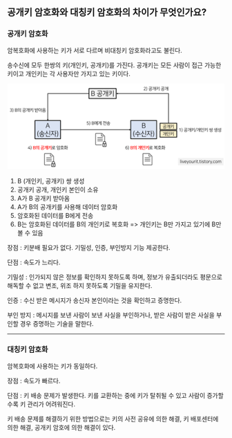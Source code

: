## 공개키 암호화와 대칭키 암호화의 차이가 무엇인가요?

### 공개키 암호화

암복호화에 사용하는 키가 서로 다르며 비대칭키 암호화라고도 불린다.

송수신에 모두 한쌍의 키(개인키, 공개키)를 가진다.
공개키는 모든 사람이 접근 가능한 키이고 개인키는 각 사용자만 가지고 있는 키이다.


![공개키_개인키](./공개키_개인키.png)

1. B (개인키, 공개키) 쌍 생성
2. 공개키 공개, 개인키 본인이 소유
3. A가 B 공개키 받아옴
4. A가 B의 공개키를 사용해 데이터 암호화
5. 암호화된 데이터를 B에게 전송
6. B는 암호화된 데이터를 B의 개인키로 복호화 => 개인키는 B만 가지고 있기에 B만 볼 수 있음



장점 : 키분배 필요가 없다. 기밀성, 인증, 부인방지 기능 제공한다.

단점 : 속도가 느리다.



기밀성 : 인가되지 않은 정보를 확인하지 못하도록 하며, 정보가 유출되더라도 평문으로 해독할 수 없고 변조, 위조 하지 못하도록 기밀을 유지한다.

인증 : 수신 받은 메시지가 송신자 본인이라는 것을 확인하고 증명한다.

부인 방지 : 메시지를 보낸 사람이 보낸 사실을 부인하거나, 받은 사람이 받은 사실을 부인할 경우 증명하는 기술을 말한다.


------


### 대칭키 암호화

암복호화에 사용하는 키가 동일하다.


장점 : 속도가 빠르다.

단점 : 키 배송 문제가 발생한다.
키를 교환하는 중에 키가 탈취될 수 있고 사람이 증가할수록 키 관리가 어려워진다.


키 배송 문제를 해결하기 위한 방법으로는 키의 사전 공유에 의한 해결, 키 배포센터에 의한 해결, 공개키 암호에 의한 해결이 있다.
